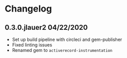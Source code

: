 Changelog
=========

## 0.3.0.jlauer2 04/22/2020
  * Set up build pipeline with circleci and gem-publisher
  * Fixed linting issues
  * Renamed gem to `activerecord-instrumentation`